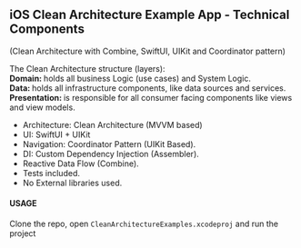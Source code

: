 ## iOS Clean Architecture Example App - Technical Components
(Clean Architecture with Combine, SwiftUI, UIKit and Coordinator pattern) </br>

The Clean Architecture structure (layers): </br>
<strong>Domain: </strong> holds all business Logic (use cases) and System Logic. <br>
<strong>Data: </strong> holds all infrastructure components, like data sources and services.<br>
<strong>Presentation: </strong> is responsible for all consumer facing components like views and view models.

* Architecture: Clean Architecture (MVVM based)
* UI: SwiftUI + UIKit
* Navigation: Coordinator Pattern (UIKit Based).
* DI: Custom Dependency Injection (Assembler).
* Reactive Data Flow (Combine).
* Tests included.
* No External libraries used.

#### USAGE
Clone the repo, open `CleanArchitectureExamples.xcodeproj` and run the project
